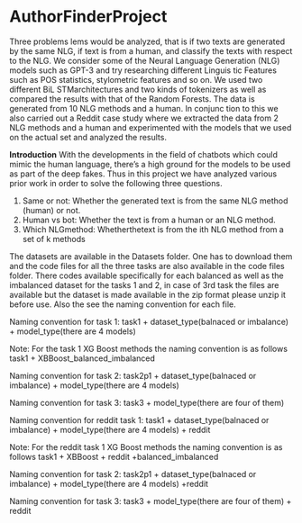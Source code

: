 # AuthorFinderProject
Three problems
lems would be analyzed, that is if two texts
 are generated by the same NLG, if text is from
 a human, and classify the texts with respect
 to the NLG. We consider some of the Neural
 Language Generation (NLG) models such as
 GPT-3 and try researching different Linguis
tic Features such as POS statistics, stylometric
 features and so on. We used two different BiL
STMarchitectures and two kinds of tokenizers
 as well as compared the results with that of the
 Random Forests. The data is generated from
 10 NLG methods and a human. In conjunc
tion to this we also carried out a Reddit case
 study where we extracted the data from 2 NLG
 methods and a human and experimented with
 the models that we used on the actual set and
 analyzed the results.

 **Introduction**
 With the developments in the field of chatbots
 which could mimic the human language, there’s
 a high ground for the models to be used as part
 of the deep fakes. Thus in this project we have
 analyzed various prior work in order to solve the
 following three questions.
 1. Same or not: Whether the generated text is
 from the same NLG method (human) or not.
 2. Human vs bot: Whether the text is from a
 human or an NLG method.
 3. Which NLGmethod: Whetherthetext is from
 the ith NLG method from a set of k methods


The datasets are available in the Datasets folder. One has to download them and the code files for all the three tasks are also available in the code files folder. There codes available specifically for each balanced as well as the imbalanced dataset for the tasks 1 and 2, in case of 3rd task the files are available but the dataset is made available in the zip format please unzip it before use. Also the see the naming convention for each file.

Naming convention for task 1: task1 + dataset_type(balnaced or imbalance) + model_type(there are 4 models) 

Note: For the task 1 XG Boost methods the naming convention is as follows task1 + XBBoost_balanced_imbalanced

Naming convention for task 2: task2p1 + dataset_type(balnaced or imbalance) + model_type(there are 4 models) 

Naming convention for task 3: task3 + model_type(there are four of them)

Naming convention for reddit task 1: task1 + dataset_type(balnaced or imbalance) + model_type(there are 4 models) + reddit

Note: For the reddit task 1 XG Boost methods the naming convention is as follows task1 + XBBoost + reddit +balanced_imbalanced

Naming convention for task 2: task2p1 + dataset_type(balnaced or imbalance) + model_type(there are 4 models) +reddit

Naming convention for task 3: task3 + model_type(there are four of them) + reddit
